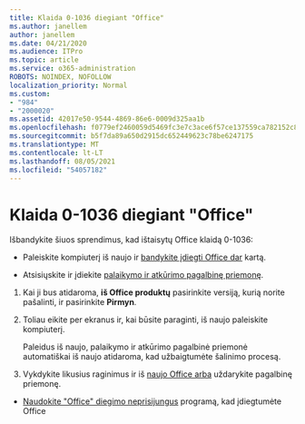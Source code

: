 ```yaml
---
title: Klaida 0-1036 diegiant "Office"
ms.author: janellem
author: janellem
ms.date: 04/21/2020
ms.audience: ITPro
ms.topic: article
ms.service: o365-administration
ROBOTS: NOINDEX, NOFOLLOW
localization_priority: Normal
ms.custom:
- "984"
- "2000020"
ms.assetid: 42017e50-9544-4869-86e6-0009d325aa1b
ms.openlocfilehash: f0779ef2460059d5469fc3e7c3ace6f57ce137559ca782152c8c312eb1a5b07d
ms.sourcegitcommit: b5f7da89a650d2915dc652449623c78be6247175
ms.translationtype: MT
ms.contentlocale: lt-LT
ms.lasthandoff: 08/05/2021
ms.locfileid: "54057182"
---
```

# <a name="error-0-1036-when-installing-office"></a>Klaida 0-1036 diegiant "Office"

Išbandykite šiuos sprendimus, kad ištaisytų Office klaidą 0-1036:
  
- Paleiskite kompiuterį iš naujo ir [bandykite įdiegti Office dar](https://portal.office.com/OLS/MySoftware.aspx) kartą.

- Atsisiųskite ir įdiekite [palaikymo ir atkūrimo pagalbinę priemonę](https://aka.ms/SARA-OfficeUninstall-Alchemy).

1. Kai ji bus atidaroma, **iš Office produktų** pasirinkite versiją, kurią norite pašalinti, ir pasirinkite **Pirmyn**.

2. Toliau eikite per ekranus ir, kai būsite paraginti, iš naujo paleiskite kompiuterį.

    Paleidus iš naujo, palaikymo ir atkūrimo pagalbinė priemonė automatiškai iš naujo atidaroma, kad užbaigtumėte šalinimo procesą.

3. Vykdykite likusius raginimus ir iš [naujo Office arba](https://portal.office.com/OLS/MySoftware.aspx) uždarykite pagalbinę priemonę.

- [Naudokite "Office" diegimo neprisijungus](https://support.office.com/article/f0a85fe7-118f-41cb-a791-d59cef96ad1c?wt.mc_id=Alchemy_ClientDIA) programą, kad įdiegtumėte Office
